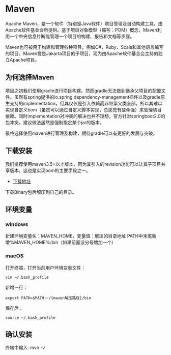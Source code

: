 # Maven

Apache Maven，是一个软件（特别是Java软件）项目管理及自动构建工具，由Apache软件基金会所提供。基于项目对象模型（缩写：POM）概念，Maven利用一个中央信息片断能管理一个项目的构建、报告和文档等步骤。

Maven也可被用于构建和管理各种项目，例如C#，Ruby，Scala和其他语言编写的项目。Maven曾是Jakarta项目的子项目，现为由Apache软件基金会主持的独立Apache项目。

## 为何选择Maven

项目之初我们使用gradle进行项目构建。然而gradle无法做到继承父项目的配置文件。虽然有spring提供的io.spring.dependency-management插件以及gradle原生支持的implementation，但其仅仅是引入依赖而非继承父类全部。所以其难以实现自定义bom（虽然可以通过自定义脚本实现，总感觉有些牵强）来管理项目依赖。同时implementation对冲突的解决也并不理想，官方针对springboot2.0的包冲突，建议做法居然是强制指定某个jar的版本。

最终选择使用maven进行管理及构建，期待gradle可以有更好的发展与突破。

## 下载安装

我们推荐使用maven3.5+以上版本，因为其引入的revision功能可以让其子项目共享版本，这也是实现bom的主要手段之一。

- [下载地址](http://maven.apache.org/download.cgi)

下载Binary包后解压到自己的目录。


## 环境变量
### windows
新建环境变量名：MAVEN_HOME，变量值：解压的目录地址
PATH中末尾新增%MAVEN_HOME%/bin（如果前面没分号增加一个）

### macOS

打开终端，打开当前用户环境变量文件：

```
vim ~/.bash_profile
```

新增一行：

```
export PATH=$PATH:~/{maven解压路径}/bin
```

保存后：

```
source ~/.bash_profile
```

## 确认安装

终端中输入: mvn -v
